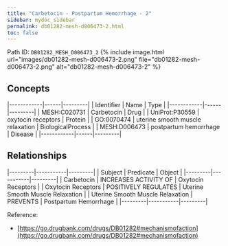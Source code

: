 ```yaml
---
title: "Carbetocin - Postpartum Hemorrhage - 2"
sidebar: mydoc_sidebar
permalink: db01282-mesh-d006473-2.html
toc: false 
---
```



Path ID: `DB01282_MESH_D006473_2`
{% include image.html url="images/db01282-mesh-d006473-2.png" file="db01282-mesh-d006473-2.png" alt="db01282-mesh-d006473-2" %}

## Concepts

|------------|------|---------|
| Identifier | Name | Type    |
|------------|------|---------|
| MESH:C020731 | Carbetocin | Drug |
| UniProt:P30559 | oxytocin receptors | Protein |
| GO:0070474 | uterine smooth muscle relaxation | BiologicalProcess |
| MESH:D006473 | postpartum hemorrhage | Disease |
|------------|------|---------|

## Relationships

|---------|-----------|---------|
| Subject | Predicate | Object  |
|---------|-----------|---------|
| Carbetocin | INCREASES ACTIVITY OF | Oxytocin Receptors |
| Oxytocin Receptors | POSITIVELY REGULATES | Uterine Smooth Muscle Relaxation |
| Uterine Smooth Muscle Relaxation | PREVENTS | Postpartum Hemorrhage |
|---------|-----------|---------|

Reference: 
  - [https://go.drugbank.com/drugs/DB01282#mechanismofaction](https://go.drugbank.com/drugs/DB01282#mechanismofaction)
